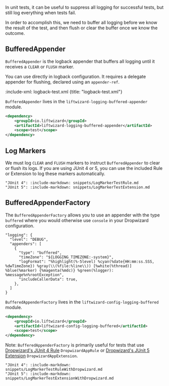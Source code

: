 In unit tests, it can be useful to suppress all logging for successful tests, but still log everything when tests fail.

In order to accomplish this, we need to buffer all logging before we know the result of the test, and then flush or clear the buffer once we know the outcome.

## BufferedAppender

`BufferedAppender` is the logback appender that buffers all logging until it receives a `CLEAR` or `FLUSH` marker.

You can use directly in logback configuration. It requires a delegate appender for flushing, declared using an `appender-ref`.

:include-xml: logback-test.xml {title: "logback-test.xml"}

`BufferedAppender` lives in the `liftwizard-logging-buffered-appender` module.

```xml
<dependency>
    <groupId>io.liftwizard</groupId>
    <artifactId>liftwizard-logging-buffered-appender</artifactId>
    <scope>test</scope>
</dependency>
```

## Log Markers

We must log `CLEAR` and `FLUSH` markers to instruct `BufferedAppender` to clear or flush its logs. If you are using JUnit 4 or 5, you can use the included Rule or Extension to log these markers automatically.

```tabs {default: "JUnit 5"}
"JUnit 4": :include-markdown: snippets/LogMarkerTestRule.md
"JUnit 5": :include-markdown: snippets/LogMarkerTestExtension.md
```

## BufferedAppenderFactory

The `BufferedAppenderFactory` allows you to use an appender with the type `buffered` where you would otherwise use `console` in your Dropwizard configuration.

```json5
"logging": {
  "level": "DEBUG",
  "appenders": [
    {
      "type": "buffered",
      "timeZone": "${LOGGING_TIMEZONE:-system}",
      "logFormat": "%highlight(%-5level) %cyan(%date{HH:mm:ss.SSS, %dwTimeZone}) %gray(\\(%file:%line\\)) [%white(%thread)] %blue(%marker) {%magenta(%mdc)} %green(%logger): %message%n%rootException",
      "includeCallerData": true,
    },
  ]
}
```

`BufferedAppenderFactory` lives in the `liftwizard-config-logging-buffered` module.

```xml
<dependency>
    <groupId>io.liftwizard</groupId>
    <artifactId>liftwizard-config-logging-buffered</artifactId>
    <scope>test</scope>
</dependency>
```

Note: `BufferedAppenderFactory` is primarily useful for tests that use [Dropwizard's JUnit 4 Rule](https://www.dropwizard.io/en/release-2.1.x/manual/testing.html#junit-4) `DropwizardAppRule` or [Dropwizard's JUnit 5 Extension](https://www.dropwizard.io/en/release-2.1.x/manual/testing.html#junit-5) `DropwizardAppExtension`.

```tabs {default: "JUnit 5"}
"JUnit 4": :include-markdown: snippets/LogMarkerTestRuleWithDropwizard.md
"JUnit 5": :include-markdown: snippets/LogMarkerTestExtensionWithDropwizard.md
```
